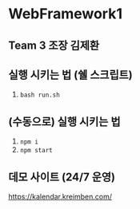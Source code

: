 # WebFramework1

## Team 3 조장 김제환

## 실행 시키는 법 (쉘 스크립트)

1. `bash run.sh`

## (수동으로) 실행 시키는 법

1. `npm i`
2. `npm start`

## 데모 사이트 (24/7 운영)

https://kalendar.kreimben.com/
